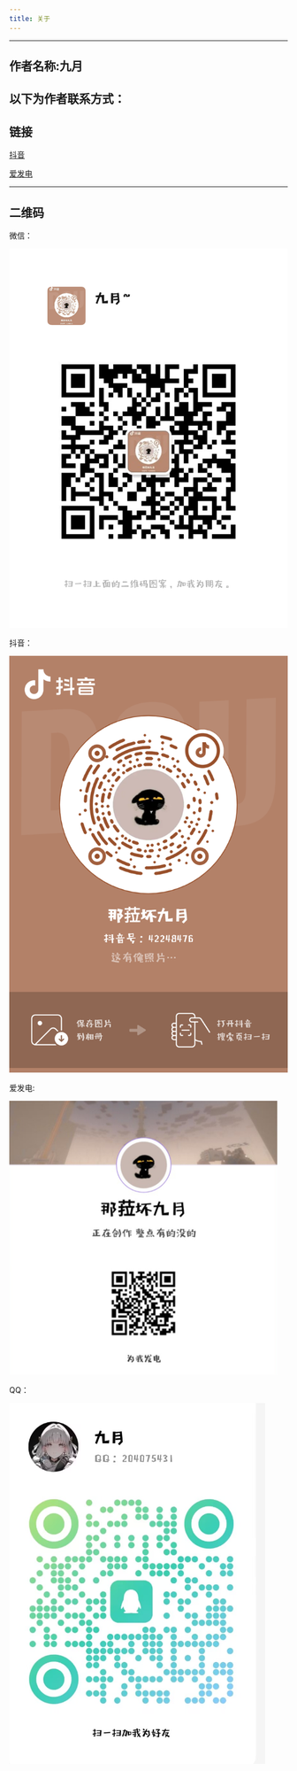 ```yaml
---
title: 关于
---
```


---
作者名称:**九月**
 ---

以下为作者联系方式：
---
**链接**
---


[抖音](https://www.douyin.com/user/self?from_tab_name=main)

[爱发电](https://afdian.com/a/jy9527)



---
**二维码**
---



微信：

![微信二维码](/images/2.png)

抖音：

![抖音二维码](/images/1.png)

爱发电:

![爱发电二维码](/images/3.png)

QQ：

![QQ二维码](/images/4.png)

